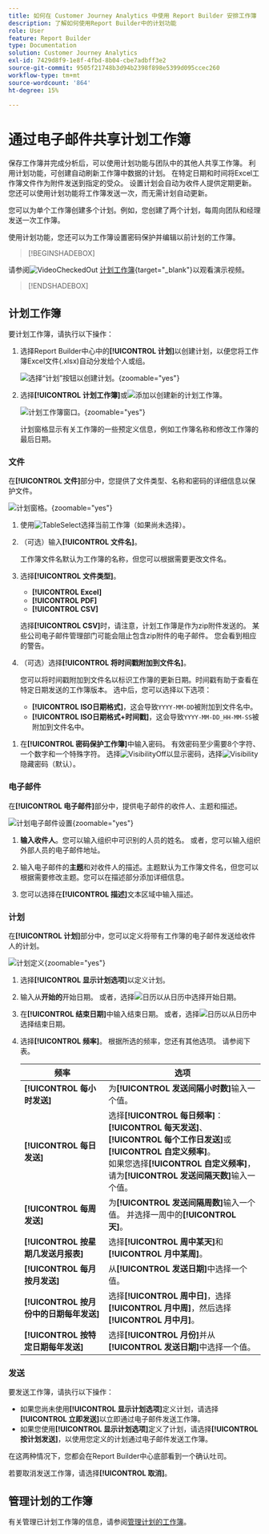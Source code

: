 ```yaml
---
title: 如何在 Customer Journey Analytics 中使用 Report Builder 安排工作簿
description: 了解如何使用Report Builder中的计划功能
role: User
feature: Report Builder
type: Documentation
solution: Customer Journey Analytics
exl-id: 7429d8f9-1e8f-4fbd-8b04-cbe7adbff3e2
source-git-commit: 9505f21748b3d94b2398f898e5399d095ccec260
workflow-type: tm+mt
source-wordcount: '864'
ht-degree: 15%

---
```


# 通过电子邮件共享计划工作簿

保存工作簿并完成分析后，可以使用计划功能与团队中的其他人共享工作簿。 利用计划功能，可创建自动刷新工作簿中数据的计划。 在特定日期和时间将Excel工作簿文件作为附件发送到指定的受众。 设置计划会自动为收件人提供定期更新。 您还可以使用计划功能将工作簿发送一次，而无需计划自动更新。

您可以为单个工作簿创建多个计划。例如，您创建了两个计划，每周向团队和经理发送一次工作簿。

使用计划功能，您还可以为工作簿设置密码保护并编辑以前计划的工作簿。


>[!BEGINSHADEBOX]

请参阅![VideoCheckedOut](/help/assets/icons/VideoCheckedOut.svg) [计划工作簿](https://video.tv.adobe.com/v/3417502/?quality=12&learn=on&captions=chi_hans){target="_blank"}以观看演示视频。

>[!ENDSHADEBOX]


## 计划工作簿

要计划工作簿，请执行以下操作：

1. 选择Report Builder中心中的&#x200B;**[!UICONTROL 计划]**&#x200B;以创建计划，以便您将工作簿Excel文件(.xlsx)自动分发给个人或组。

   ![选择“计划”按钮以创建计划。](./assets/schedule.png){zoomable="yes"}

1. 选择&#x200B;**[!UICONTROL 计划工作簿]**&#x200B;或![添加](/help/assets/icons/Add.svg)以创建新的计划工作簿。

   ![计划工作簿窗口。](./assets/schedule-workbook.png){zoomable="yes"}

   计划窗格显示有关工作簿的一些预定义信息，例如工作簿名称和修改工作簿的最后日期。

### 文件

在&#x200B;**[!UICONTROL 文件]**&#x200B;部分中，您提供了文件类型、名称和密码的详细信息以保护文件。

![计划窗格。](./assets/schedule-pane.png){zoomable="yes"}

1. 使用![TableSelect](/help/assets/icons/TableSelect.svg)选择当前工作簿（如果尚未选择）。

1. （可选）输入&#x200B;**[!UICONTROL 文件名]**。

   工作簿文件名默认为工作簿的名称，但您可以根据需要更改文件名。

1. 选择&#x200B;**[!UICONTROL 文件类型]**。

   * **[!UICONTROL Excel]**
   * **[!UICONTROL PDF]**
   * **[!UICONTROL CSV]**

   选择&#x200B;**[!UICONTROL CSV]**&#x200B;时，请注意，计划工作簿是作为zip附件发送的。 某些公司电子邮件管理部门可能会阻止包含zip附件的电子邮件。 您会看到相应的警告。

1. （可选）选择&#x200B;**[!UICONTROL 将时间戳附加到文件名]**。

   您可以将时间戳附加到文件名以标识工作簿的更新日期。时间戳有助于查看在特定日期发送的工作簿版本。 选中后，您可以选择以下选项：

   * **[!UICONTROL ISO日期格式]**，这会导致`YYYY-MM-DD`被附加到文件名中。
   * **[!UICONTROL ISO日期格式+时间戳]**，这会导致`YYYY-MM-DD_HH-MM-SS`被附加到文件名中。

<!-- Does no longer seem to be an option? 
1. (Optional) Select **.zip compression** to compress the file and set up password protection on the file.

    When you make this selection, you're prompted to enter a password to open the file. This is helpful if you have concerns about data security and you want to password protect the workbook. Protecting the file with a password requires you to select **.zip compression**. The password must be at least 8 characters and contain a number and a special character.

    ![Enter a password in the Password protect the workbook field.](./assets/zip-compression.png){zoomable="yes"}{width="55%"}
-->

1. 在&#x200B;**[!UICONTROL 密码保护工作簿]**&#x200B;中输入密码。 有效密码至少需要8个字符、一个数字和一个特殊字符。 选择![VisibilityOff](/help/assets/icons/VisibilityOff.svg)以显示密码，选择![Visibility](/help/assets/icons/Visibility.svg)隐藏密码（默认）。


### 电子邮件

在&#x200B;**[!UICONTROL 电子邮件]**&#x200B;部分中，提供电子邮件的收件人、主题和描述。

![计划电子邮件设置](assets/schedule-email.png){zoomable="yes"}

1. **输入收件人**。您可以输入组织中可识别的人员的姓名。 或者，您可以输入组织外部人员的电子邮件地址。

1. 输入电子邮件的&#x200B;**主题**&#x200B;和对收件人的描述。主题默认为工作簿文件名，但您可以根据需要修改主题。您可以在描述部分添加详细信息。

1. 您可以选择在&#x200B;**[!UICONTROL 描述]**&#x200B;文本区域中输入描述。


### 计划

在&#x200B;**[!UICONTROL 计划]**&#x200B;部分中，您可以定义将带有工作簿的电子邮件发送给收件人的计划。

![计划定义](assets/schedule-enable.png){zoomable="yes"}

1. 选择&#x200B;**[!UICONTROL 显示计划选项]**&#x200B;以定义计划。

1. 输入从&#x200B;**开始的**&#x200B;开始日期。 或者，选择![日历](/help/assets/icons/Calendar.svg)以从日历中选择开始日期。

1. 在&#x200B;**[!UICONTROL 结束日期]**&#x200B;中输入结束日期。 或者，选择![日历](/help/assets/icons/Calendar.svg)以从日历中选择结束日期。

1. 选择&#x200B;**[!UICONTROL 频率]**。 根据所选的频率，您还有其他选项。 请参阅下表。

   | 频率 | 选项 |
   |---|---|
   | **[!UICONTROL 每小时发送]** | 为&#x200B;**[!UICONTROL 发送间隔小时数]**&#x200B;输入一个值。 |
   | **[!UICONTROL 每日发送]** | 选择&#x200B;**[!UICONTROL 每日频率]**：**[!UICONTROL 每天发送]**、**[!UICONTROL 每个工作日发送]**&#x200B;或&#x200B;**[!UICONTROL 自定义频率]**。<br/>如果您选择&#x200B;**[!UICONTROL 自定义频率]**，请为&#x200B;**[!UICONTROL 发送间隔天数]**&#x200B;输入一个值。 |
   | **[!UICONTROL 每周发送]** | 为&#x200B;**[!UICONTROL 发送间隔周数]**&#x200B;输入一个值。 并选择一周中的&#x200B;**[!UICONTROL 天]**。 |
   | **[!UICONTROL 按星期几发送月报表]** | 选择&#x200B;**[!UICONTROL 周中某天]**&#x200B;和&#x200B;**[!UICONTROL 月中某周]**。 |
   | **[!UICONTROL 每月按月发送]** | 从&#x200B;**[!UICONTROL 发送日期]**&#x200B;中选择一个值。 |
   | **[!UICONTROL 按月份中的日期每年发送]** | 选择&#x200B;**[!UICONTROL 周中日]**，选择&#x200B;**[!UICONTROL 月中周]**，然后选择&#x200B;**[!UICONTROL 月中月]**。 |
   | **[!UICONTROL 按特定日期每年发送]** | 选择&#x200B;**[!UICONTROL 月份]**&#x200B;并从&#x200B;**[!UICONTROL 发送日期]**&#x200B;中选择一个值。 |

### 发送

要发送工作簿，请执行以下操作：

* 如果您尚未使用&#x200B;**[!UICONTROL 显示计划选项]**&#x200B;定义计划，请选择&#x200B;**[!UICONTROL 立即发送]**&#x200B;以立即通过电子邮件发送工作簿。
* 如果您使用&#x200B;**[!UICONTROL 显示计划选项]**&#x200B;定义了计划，请选择&#x200B;**[!UICONTROL 按计划发送]**，以使用您定义的计划通过电子邮件发送工作簿。

在这两种情况下，您都会在Report Builder中心底部看到一个确认吐司。

若要取消发送工作簿，请选择&#x200B;**[!UICONTROL 取消]**。

## 管理计划的工作簿

有关管理已计划工作簿的信息，请参阅[管理计划的工作簿](/help/report-builder/manage-schedules-reportbuilder.md)。

